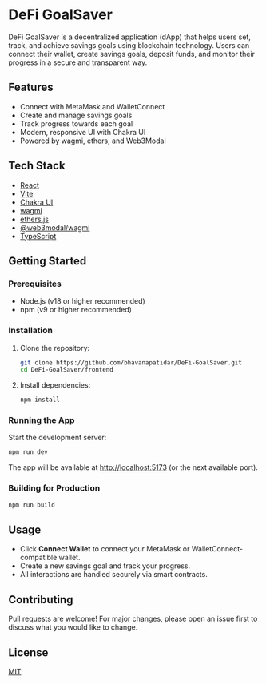 # DeFi GoalSaver

DeFi GoalSaver is a decentralized application (dApp) that helps users set, track, and achieve savings goals using blockchain technology. Users can connect their wallet, create savings goals, deposit funds, and monitor their progress in a secure and transparent way.

## Features
- Connect with MetaMask and WalletConnect
- Create and manage savings goals
- Track progress towards each goal
- Modern, responsive UI with Chakra UI
- Powered by wagmi, ethers, and Web3Modal

## Tech Stack
- [React](https://react.dev/)
- [Vite](https://vitejs.dev/)
- [Chakra UI](https://chakra-ui.com/)
- [wagmi](https://wagmi.sh/)
- [ethers.js](https://docs.ethers.org/)
- [@web3modal/wagmi](https://docs.walletconnect.com/web3modal/react/about)
- [TypeScript](https://www.typescriptlang.org/)

## Getting Started

### Prerequisites
- Node.js (v18 or higher recommended)
- npm (v9 or higher recommended)

### Installation
1. Clone the repository:
   ```sh
   git clone https://github.com/bhavanapatidar/DeFi-GoalSaver.git
   cd DeFi-GoalSaver/frontend
   ```
2. Install dependencies:
   ```sh
   npm install
   ```

### Running the App
Start the development server:
```sh
npm run dev
```
The app will be available at [http://localhost:5173](http://localhost:5173) (or the next available port).

### Building for Production
```sh
npm run build
```

## Usage
- Click **Connect Wallet** to connect your MetaMask or WalletConnect-compatible wallet.
- Create a new savings goal and track your progress.
- All interactions are handled securely via smart contracts.

## Contributing
Pull requests are welcome! For major changes, please open an issue first to discuss what you would like to change.

## License
[MIT](../LICENSE)
